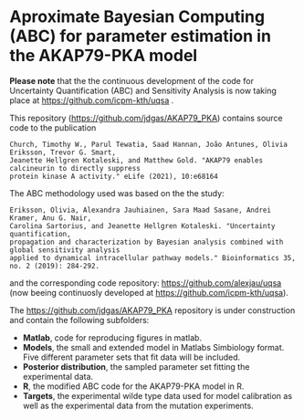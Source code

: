 # Aproximate Bayesian Computing (ABC) for parameter estimation in the AKAP79-PKA model

**Please note** that the the continuous development of the code for Uncertainty Quantification (ABC) and Sensitivity Analysis is now taking place at https://github.com/icpm-kth/uqsa . 


This repository (https://github.com/jdgas/AKAP79_PKA) contains source code to the publication
```
Church, Timothy W., Parul Tewatia, Saad Hannan, João Antunes, Olivia Eriksson, Trevor G. Smart, 
Jeanette Hellgren Kotaleski, and Matthew Gold. "AKAP79 enables calcineurin to directly suppress 
protein kinase A activity." eLife (2021), 10:e68164 
```
The ABC methodology used was based on the the study:
```
Eriksson, Olivia, Alexandra Jauhiainen, Sara Maad Sasane, Andrei Kramer, Anu G. Nair, 
Carolina Sartorius, and Jeanette Hellgren Kotaleski. "Uncertainty quantification, 
propagation and characterization by Bayesian analysis combined with global sensitivity analysis 
applied to dynamical intracellular pathway models." Bioinformatics 35, no. 2 (2019): 284-292.
````

and the corresponding code repository:
https://github.com/alexjau/uqsa (now beeing continuosly developed at https://github.com/icpm-kth/uqsa).


The https://github.com/jdgas/AKAP79_PKA repository is under construction and contain the following subfolders:
- **Matlab**, code for reproducing figures in matlab.
- **Models**, the small and extended model in Matlabs Simbiology format. Five different parameter sets that fit data will be included.
- **Posterior distribution**, the sampled parameter set fitting the experimental data. 
- **R**, the modified ABC code for the AKAP79-PKA model in R.
- **Targets**, the experimental wilde type data used for model calibration as well as the experimental data from the mutation experiments.
